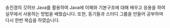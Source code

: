 송진경의 깃허브
Java를 활용하여 Java에 이해와 기본구조에 대해 배우고 응용을 하여 실무에서 사용하는 방법을 배웠습니다.
또한, 동기들과 스터디 그룹을 만들어 공부하며 다시 한번 복습을 하였습니다.
